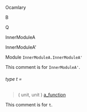 Ocamlary

B

Q

InnerModuleA

InnerModuleA'

Module `InnerModuleA.InnerModuleA'`

This comment is for `InnerModuleA'`.

<a id="type-t"></a>

###### type t =

> ( unit, unit ) [a_function](Ocamlary.md#type-a_function)

This comment is for `t`.
